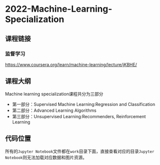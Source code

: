 # 2022-Machine-Learning-Specialization

## 课程链接

### 监督学习

https://www.coursera.org/learn/machine-learning/lecture/jKBHE/

## 课程大纲

Machine learning specialization课程共分为三部分  

- 第一部分：Supervised Machine Learning:Regression and Classification  
- 第二部分：Advanced Learning Algorithms  
- 第三部分：Unsupervised Learning:Recommenders, Reinforcement Learning   

## 代码位置

所有的`Jupyter Notebook`文件都在`work`目录下面，直接查看对应的目录`Jupyter Notebook`则无法加载对应数据和图片资源。